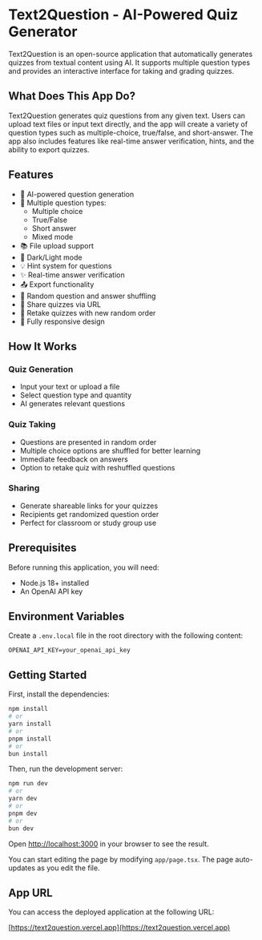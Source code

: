 # Text2Question - AI-Powered Quiz Generator

Text2Question is an open-source application that automatically generates quizzes from textual content using AI. It supports multiple question types and provides an interactive interface for taking and grading quizzes.

## What Does This App Do?

Text2Question generates quiz questions from any given text. Users can upload text files or input text directly, and the app will create a variety of question types such as multiple-choice, true/false, and short-answer. The app also includes features like real-time answer verification, hints, and the ability to export quizzes.

## Features

- 🤖 AI-powered question generation
- 📝 Multiple question types:
  - Multiple choice
  - True/False
  - Short answer
  - Mixed mode
- 📚 File upload support
- 🎨 Dark/Light mode
- 💡 Hint system for questions
- ✨ Real-time answer verification
- 📤 Export functionality
- 🔀 Random question and answer shuffling
- 🔗 Share quizzes via URL
- 🔄 Retake quizzes with new random order
- 📱 Fully responsive design

## How It Works

### Quiz Generation
- Input your text or upload a file
- Select question type and quantity
- AI generates relevant questions

### Quiz Taking
- Questions are presented in random order
- Multiple choice options are shuffled for better learning
- Immediate feedback on answers
- Option to retake quiz with reshuffled questions

### Sharing
- Generate shareable links for your quizzes
- Recipients get randomized question order
- Perfect for classroom or study group use

## Prerequisites

Before running this application, you will need:

- Node.js 18+ installed
- An OpenAI API key

## Environment Variables

Create a `.env.local` file in the root directory with the following content:

```
OPENAI_API_KEY=your_openai_api_key
```

## Getting Started

First, install the dependencies:

```bash
npm install
# or
yarn install
# or
pnpm install
# or
bun install
```

Then, run the development server:

```bash
npm run dev
# or
yarn dev
# or
pnpm dev
# or
bun dev
```

Open [http://localhost:3000](http://localhost:3000) in your browser to see the result.

You can start editing the page by modifying `app/page.tsx`. The page auto-updates as you edit the file.

## App URL

You can access the deployed application at the following URL:

[https://text2question.vercel.app](https://text2question.vercel.app)

